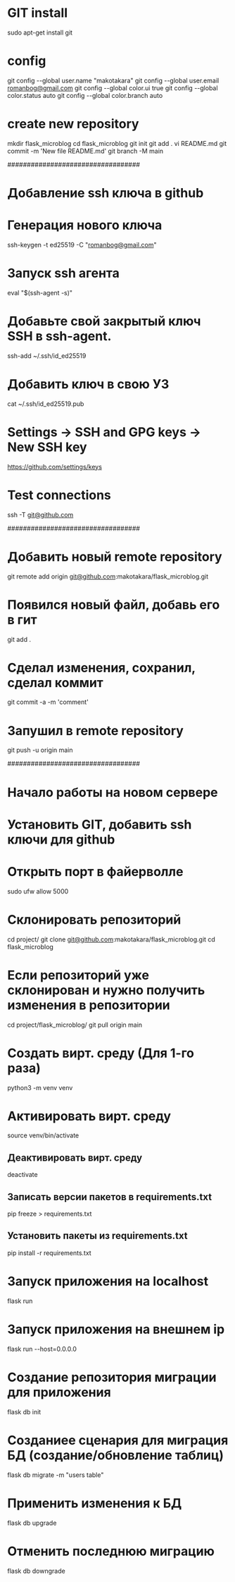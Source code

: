 # GIT install
sudo apt-get install git
# config
git config --global user.name "makotakara"
git config --global user.email romanbog@gmail.com
git config --global color.ui true
git config --global color.status auto
git config --global color.branch auto

# create new repository
mkdir flask_microblog 
cd flask_microblog
git init
git add .
vi README.md
git commit -m 'New file README.md'
git branch -M main

##################################
# Добавление ssh ключа в github
# Генерация нового ключа
ssh-keygen -t ed25519 -C "romanbog@gmail.com"
# Запуск ssh агента
eval "$(ssh-agent -s)"
# Добавьте свой закрытый ключ SSH в ssh-agent.
ssh-add ~/.ssh/id_ed25519
# Добавить ключ в свою УЗ
cat ~/.ssh/id_ed25519.pub
# Settings -> SSH and GPG keys -> New SSH key
https://github.com/settings/keys
# Test connections
ssh -T git@github.com

##################################
# Добавить новый remote repository
git remote add origin git@github.com:makotakara/flask_microblog.git

# Появился новый файл, добавь его в гит
git add .
# Сделал изменения, сохранил, сделал коммит
git commit -a -m 'comment'
# Запушил в remote repository
git push -u origin main

##################################
# Начало работы на новом сервере
# Установить GIT, добавить ssh ключи для github
# Открыть порт в файерволле
sudo ufw allow 5000

# Склонировать репозиторий
cd project/
git clone git@github.com:makotakara/flask_microblog.git
cd flask_microblog

# Если репозиторий уже склонирован и нужно получить изменения в репозитории
cd project/flask_microblog/
git pull origin main

# Создать вирт. среду (Для 1-го раза)
python3 -m venv venv
# Активировать вирт. среду
source venv/bin/activate
## Деактивировать вирт. среду
deactivate

## Записать версии пакетов в requirements.txt
pip freeze > requirements.txt
## Установить пакеты из requirements.txt 
pip install -r requirements.txt

# Запуск приложения на localhost
flask run
# Запуск приложения на внешнем ip
flask run --host=0.0.0.0

# Создание репозитория миграции для приложения
flask db init
# Созданиее сценария для миграция БД (создание/обновление таблиц)
flask db migrate -m "users table"
# Применить изменения к БД
flask db upgrade
# Отменить последнюю миграцию
flask db downgrade